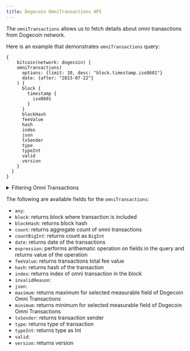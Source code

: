 ```yaml
---
title: Dogecoin OmniTransactions API
---
```


<head>
<meta name="title" content="Dogecoin OmniTransactions API"/>
<meta name="description" content="Get information on transaction details and wallets on the Dogecoin blockchain. Also, get information on blocks for tokens or NFTs on the Dogecoin blockchain."/>
<meta name="keywords" content="Dogecoin api, Dogecoin python api, Dogecoin nft api, Dogecoin scan api, Dogecoin matic api, Dogecoin api docs, Dogecoin crypto api, Dogecoin blockchain api,matic network api"/>
<meta name="robots" content="index, follow"/>
<meta http-equiv="Content-Type" content="text/html; charset=utf-8"/>
<meta name="language" content="English"/>

<!-- Open Graph / Facebook -->
<meta property="og:type" content="website" />
<meta property="og:title" content="Dogecoin OmniTransactions API" />
<meta property="og:description" content="Get information on transaction details and wallets on the Dogecoin blockchain. Also, get information on blocks for tokens or NFTs on the Dogecoin blockchain." />

<!-- Twitter -->
<meta property="twitter:card" content="summary_large_image" />
<meta property="twitter:title" content="Dogecoin OmniTransactions API" />
<meta property="twitter:description" content="Get information on transaction details and wallets on Dogecoin blockchain. Also, get blocks information for tokens or NFTs on the Dogecoin blockchain." />
</head>

The `omniTransactions` allows us to fetch details about omni tranasctions from Dogecoin network.

Here is an example that demonstrates `omniTransactions` query:

```
{
    bitcoin(network: dogecoin) {
    omniTransactions(
      options: {limit: 10, desc: "block.timestamp.iso8601"}
      date: {after: "2023-07-22"}
    ) {
      block {
        timestamp {
          iso8601
        }
      }
      blockHash
      feeValue
      hash
      index
      json
      txSender
      type
      typeInt
      valid
      version
    }
  }
}
```

<details>
<summary>Filtering Omni Transactions</summary>

Omni Transactions can be filtered using the following arguments

-   `any`:
-   `date`: Filter by selecting the range, list or just date.
-   `feeValue`: Filter by transaction fee value
-   `height`: Filter by block height
-   `invalidReason`: 
-   `options`: Filter returned data by ordering, limiting, and constraining it.
-   `time`: Filter by selecting time in range, list or just time
-   `txHash`: Filter by transaction hash 
-   `txIndex`: Filter by transaction index in block
-   `txSender`: Filter by address of transaction sender
-   `type`: Filter by type
-   `typeId`: Filter by type Id
-   `valid`:
-   `version`: Filter by version

</details>

The following are available fields for the `omniTransactions`:

-   `any`:
-   `block`: returns block where transaction is included
-   `blockHash`: returns block hash
-   `count`: returns aggregate count of omni transactions
-   `countBigInt`: returns count as `BigInt`
-   `date`: returns date of the transactions
-   `expression`: performs arithematic operation on fields in the query and returns value of the operation
-   `feeValue`: returns transactions total fee value
-   `hash`: returns hash of the transaction
-   `index`: returns index of omni transaction in the block
-   `invalidReason`:
-   `json`: 
-   `maximum`: returns maximum for selected measurable field of Dogecoin Omni Transactions
-   `minimum`: returns minimum for selected measurable field of Dogecoin Omni Transactions
-   `txSender`: returns transaction sender
-   `type`: returns type of transaction
-   `typeInt`: returns type as Int
-   `valid`:
-   `version`: returns version
